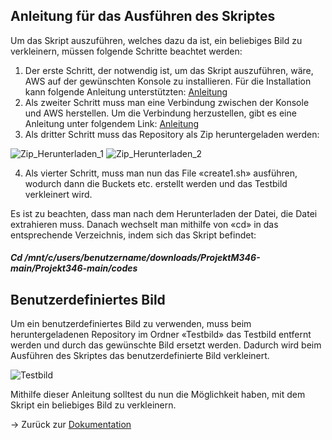 ## Anleitung für das Ausführen des Skriptes


Um das Skript auszuführen, welches dazu da ist, ein beliebiges Bild zu verkleinern, müssen folgende Schritte beachtet werden:
1.	 Der erste Schritt, der notwendig ist, um das Skript auszuführen, wäre, AWS auf der gewünschten Konsole zu installieren. 
Für die Installation kann folgende Anleitung unterstützten: [Anleitung](https://gbssg.gitlab.io/m346/lab-awscli/)
2.	 Als zweiter Schritt muss man eine Verbindung zwischen der Konsole und AWS herstellen. Um die Verbindung herzustellen, gibt
es eine Anleitung unter folgendem Link: [Anleitung](https://gbssg.gitlab.io/m346/lab-awscli/)
3.	Als dritter Schritt muss das Repository als Zip heruntergeladen werden:

![Zip_Herunterladen_1]( https://github.com/markokokoko/Projekt-Modul-346/blob/main/Bilder/Zip_Herunterladen_1.png)
![Zip_Herunterladen_2]( https://github.com/markokokoko/Projekt-Modul-346/blob/main/Bilder/Zip_herunterladen_2.png)

4. 	Als vierter Schritt, muss man nun das File «create1.sh» ausführen, wodurch dann die Buckets etc. erstellt werden und das Testbild verkleinert wird. 

Es ist zu beachten, dass man nach dem Herunterladen der Datei, die Datei extrahieren muss. Danach wechselt man mithilfe von «cd» in das entsprechende Verzeichnis, indem sich das Skript befindet:
##### Cd /mnt/c/users/benutzername/downloads/ProjektM346-main/Projekt346-main/codes


## Benutzerdefiniertes Bild

Um ein benutzerdefiniertes Bild zu verwenden, muss beim heruntergeladenen Repository im Ordner «Testbild» das Testbild entfernt werden und durch das gewünschte Bild ersetzt werden. Dadurch wird beim Ausführen des Skriptes das benutzerdefinierte Bild verkleinert.

![Testbild]( https://github.com/markokokoko/Projekt-Modul-346/blob/main/Bilder/Benutzerdefiniert.png)

Mithilfe dieser Anleitung solltest du nun die Möglichkeit haben, mit dem Skript ein beliebiges Bild zu verkleinern. 


-> Zurück zur [Dokumentation](https://github.com/markokokoko/ProjektM346/blob/main/Dokumentation/Hauptdokumentation.md)
